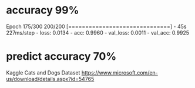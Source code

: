# accuracy 99%

Epoch 175/300
200/200 [==============================] - 45s 227ms/step - loss: 0.0134 - acc: 0.9960 - val_loss: 0.0011 - val_acc: 0.9925


# predict accuracy 70%

Kaggle Cats and Dogs Dataset
https://www.microsoft.com/en-us/download/details.aspx?id=54765

